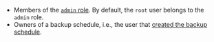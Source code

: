 - Members of the [`admin` role](security-reference/authorization.html#default-roles). By default, the `root` user belongs to the `admin` role.
- Owners of a backup schedule, i.e., the user that [created the backup schedule](create-schedule-for-backup.html).